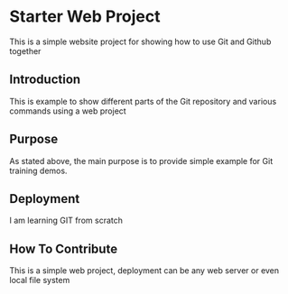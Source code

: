 # Starter Web Project
This is a simple website project for showing how to use Git and Github together

## Introduction 

This is example to show different parts of the Git repository and various commands using a web project
## Purpose

As stated above, the main purpose is to provide simple example for Git training demos.
## Deployment
I am learning GIT from scratch

## How To Contribute

This is a simple web project, deployment can be any web server or even local file system